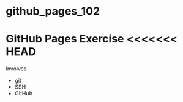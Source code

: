 # github_pages_102
GitHub Pages Exercise
<<<<<<< HEAD
 ===========
 Involves
 * git
 * SSH
 * GitHub

